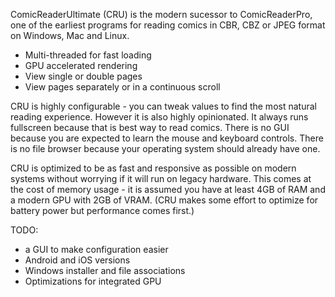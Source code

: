 ComicReaderUltimate (CRU) is the modern sucessor to ComicReaderPro, one of the earliest programs for reading comics in CBR, CBZ or JPEG format on Windows, Mac and Linux.

* Multi-threaded for fast loading
* GPU accelerated rendering
* View single or double pages
* View pages separately or in a continuous scroll

CRU is highly configurable - you can tweak values to find the most natural reading experience.  However it is also highly opinionated.  It always runs fullscreen because that is best way to read comics.  There is no GUI because you are expected to learn the mouse and keyboard controls.  There is no file browser because your operating system should already have one.

CRU is optimized to be as fast and responsive as possible on modern systems without worrying if it will run on legacy hardware.  This comes at the cost of memory usage - it is assumed you have at least 4GB of RAM and a modern GPU with 2GB of VRAM.  (CRU makes some effort to optimize for battery power but performance comes first.)  

TODO:
* a GUI to make configuration easier
* Android and iOS versions
* Windows installer and file associations
* Optimizations for integrated GPU

